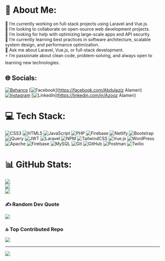 # 💫 About Me:
🔭 I’m currently working on full-stack projects using Laravel and Vue.js.<br>👯 I’m looking to collaborate on open-source web development projects.<br>🤝 I’m looking for help with optimizing large-scale apps and API security.<br>🌱 I’m currently learning best practices in software architecture, scalable system design, and performance optimization.<br>💬 Ask me about Laravel, Vue.js, or full-stack development.<br>⚡ I’m passionate about clean code, problem-solving, and always open to learning new technologies.


## 🌐 Socials:
[![Behance](https://img.shields.io/badge/Behance-1769ff?logo=behance&logoColor=white)](https://behance.net/Azooz-dev) [![Facebook](https://img.shields.io/badge/Facebook-%231877F2.svg?logo=Facebook&logoColor=white)](https://facebook.com/Abdulaziz Alameri) [![Instagram](https://img.shields.io/badge/Instagram-%23E4405F.svg?logo=Instagram&logoColor=white)](https://instagram.com/Azooz_dev) [![LinkedIn](https://img.shields.io/badge/LinkedIn-%230077B5.svg?logo=linkedin&logoColor=white)](https://linkedin.com/in/Azooz Alameri) 

# 💻 Tech Stack:
![CSS3](https://img.shields.io/badge/css3-%231572B6.svg?style=flat&logo=css3&logoColor=white) ![HTML5](https://img.shields.io/badge/html5-%23E34F26.svg?style=flat&logo=html5&logoColor=white) ![JavaScript](https://img.shields.io/badge/javascript-%23323330.svg?style=flat&logo=javascript&logoColor=%23F7DF1E) ![PHP](https://img.shields.io/badge/php-%23777BB4.svg?style=flat&logo=php&logoColor=white) ![Firebase](https://img.shields.io/badge/firebase-%23039BE5.svg?style=flat&logo=firebase) ![Netlify](https://img.shields.io/badge/netlify-%23000000.svg?style=flat&logo=netlify&logoColor=#00C7B7) ![Bootstrap](https://img.shields.io/badge/bootstrap-%238511FA.svg?style=flat&logo=bootstrap&logoColor=white) ![jQuery](https://img.shields.io/badge/jquery-%230769AD.svg?style=flat&logo=jquery&logoColor=white) ![JWT](https://img.shields.io/badge/JWT-black?style=flat&logo=JSON%20web%20tokens) ![Laravel](https://img.shields.io/badge/laravel-%23FF2D20.svg?style=flat&logo=laravel&logoColor=white) ![NPM](https://img.shields.io/badge/NPM-%23CB3837.svg?style=flat&logo=npm&logoColor=white) ![TailwindCSS](https://img.shields.io/badge/tailwindcss-%2338B2AC.svg?style=flat&logo=tailwind-css&logoColor=white) ![Vue.js](https://img.shields.io/badge/vue.js-%2335495e.svg?style=flat&logo=vuedotjs&logoColor=%234FC08D) ![WordPress](https://img.shields.io/badge/WordPress-%23117AC9.svg?style=flat&logo=WordPress&logoColor=white) ![Apache](https://img.shields.io/badge/apache-%23D42029.svg?style=flat&logo=apache&logoColor=white) ![Firebase](https://img.shields.io/badge/firebase-a08021?style=flat&logo=firebase&logoColor=ffcd34) ![MySQL](https://img.shields.io/badge/mysql-4479A1.svg?style=flat&logo=mysql&logoColor=white) ![Git](https://img.shields.io/badge/git-%23F05033.svg?style=flat&logo=git&logoColor=white) ![GitHub](https://img.shields.io/badge/github-%23121011.svg?style=flat&logo=github&logoColor=white) ![Postman](https://img.shields.io/badge/Postman-FF6C37?style=flat&logo=postman&logoColor=white) ![Twilio](https://img.shields.io/badge/Twilio-F22F46?style=flat&logo=Twilio&logoColor=white)
# 📊 GitHub Stats:
![](https://github-readme-stats.vercel.app/api?username=Azooz-dev&theme=dark&hide_border=false&include_all_commits=false&count_private=false)<br/>
![](https://github-readme-streak-stats.herokuapp.com/?user=Azooz-dev&theme=dark&hide_border=false)<br/>
![](https://github-readme-stats.vercel.app/api/top-langs/?username=Azooz-dev&theme=dark&hide_border=false&include_all_commits=false&count_private=false&layout=compact)

### ✍️ Random Dev Quote
![](https://quotes-github-readme.vercel.app/api?type=horizontal&theme=radical)

### 🔝 Top Contributed Repo
![](https://github-contributor-stats.vercel.app/api?username=Azooz-dev&limit=5&theme=dark&combine_all_yearly_contributions=true)

---
[![](https://visitcount.itsvg.in/api?id=Azooz-dev&icon=0&color=0)](https://visitcount.itsvg.in)

<!-- Proudly created with GPRM ( https://gprm.itsvg.in ) -->
